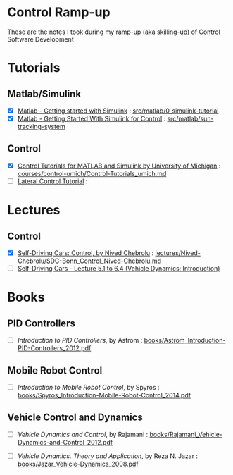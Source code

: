 # Control Ramp-up

These are the notes I took during my ramp-up (aka skilling-up) of Control Software Development

# Tutorials

## Matlab/Simulink

- [X] [Matlab - Getting started with Simulink](https://youtube.com/playlist?list=PL484BA2AD3AE4C2D0&feature=shared) : [src/matlab/0_simulink-tutorial](src/matlab/0_simulink-tutorial)
- [X] [Matlab - Getting Started With Simulink for Control](https://es.mathworks.com/matlabcentral/fileexchange/73257-getting-started-with-simulink-for-controls-example-files?s_eid=PSM_15028) : [src/matlab/sun-tracking-system](src/matlab/sun-tracking-system)

## Control

- [X] [Control Tutorials for MATLAB and Simulink by University of Michigan](https://ctms.engin.umich.edu/CTMS/index.php?aux=Home) : [courses/control-umich/Control-Tutorials_umich.md](courses/control-umich/Control-Tutorials_umich.md)
- [ ] [Lateral Control Tutorial](https://es.mathworks.com/help/driving/ug/lateral-control-tutorial.html) : []()

# Lectures

## Control

- [X] [Self-Driving Cars: Control, by Nived Chebrolu](https://www.youtube.com/watch?v=XmjjmnDcduU&t) : [lectures/Nived-Chebrolu/SDC-Bonn_Control_Nived-Chebrolu.md](lectures/Nived-Chebrolu/SDC-Bonn_Control_Nived-Chebrolu.md)
- [ ] [Self-Driving Cars - Lecture 5.1 to 6.4 (Vehicle Dynamics: Introduction)](https://youtu.be/wuUUN_DvYP4)
# Books

## PID Controllers

- [ ] _Introduction to PID Controllers_, by Astrom : [books/Astrom_Introduction-PID-Controllers_2012.pdf](books/Astrom_Introduction-PID-Controllers_2012.pdf)

## Mobile Robot Control

- [ ] _Introduction to Mobile Robot Control_, by Spyros : [books/Spyros_Introduction-Mobile-Robot-Control_2014.pdf](books/Spyros_Introduction-Mobile-Robot-Control_2014.pdf)

## Vehicle Control and Dynamics

- [ ] _Vehicle Dynamics and Control_, by Rajamani : [books/Rajamani_Vehicle-Dynamics-and-Control_2012.pdf](books/Rajamani_Vehicle-Dynamics-and-Control_2012.pdf)
- [ ] _Vehicle Dynamics. Theory and Application_, by Reza N. Jazar : [books/Jazar_Vehicle-Dynamics_2008.pdf](books/Jazar_Vehicle-Dynamics_2008.pdf)

